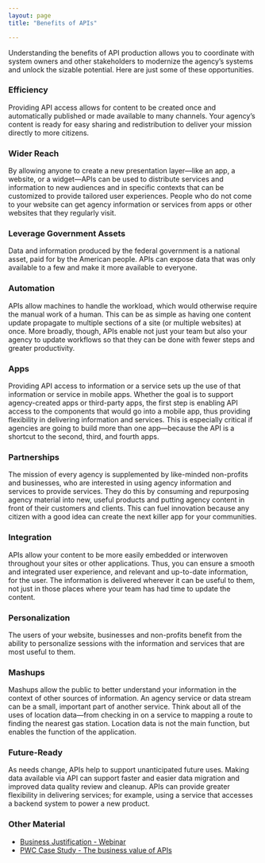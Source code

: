 ```yaml
---
layout: page
title: "Benefits of APIs"

---
```


Understanding the benefits of API production allows you to coordinate with system owners and other stakeholders to modernize the agency’s systems and unlock the sizable potential. Here are just some of these opportunities. 

### Efficiency
Providing API access allows for content to be created once and automatically published or made available to many channels. Your agency’s content is ready for easy sharing and redistribution to deliver your mission directly to more citizens. 

### Wider Reach
By allowing anyone to create a new presentation layer—like an app, a website, or a widget—APIs can be used to distribute services and information to new audiences and in specific contexts that can be customized to provide tailored user experiences. People who do not come to your website can get agency information or services from apps or other websites that they regularly visit.

### Leverage Government Assets
Data and information produced by the federal government is a national asset, paid for by the American people. APIs can expose data that was only available to a few and make it more available to everyone.

### Automation
APIs allow machines to handle the workload, which would otherwise require the manual work of a human. This can be as simple as having one content update propagate to multiple sections of a site (or multiple websites) at once. More broadly, though, APIs enable not just your team but also your agency to update workflows so that they can be done with fewer steps and greater productivity. 

### Apps 
Providing API access to information or a service sets up the use of that information or service in mobile apps. Whether the goal is to support agency-created apps or third-party apps, the first step is enabling API access to the components that would go into a mobile app, thus providing flexibility in delivering information and services. This is especially critical if agencies are going to build more than one app—because the API is a shortcut to the second, third, and fourth apps.

### Partnerships
The mission of every agency is supplemented by like-minded non-profits and businesses, who are interested in using agency information and services to provide services. They do this by consuming and repurposing agency material into new, useful products and putting agency content in front of their customers and clients. This can fuel innovation because any citizen with a good idea can create the next killer app for your communities.

### Integration
APIs allow your content to be more easily embedded or interwoven throughout your sites or other applications. Thus, you can ensure a smooth and integrated user experience, and relevant and up-to-date information, for the user. The information is delivered wherever it can be useful to them, not just in those places where your team has had time to update the content. 

### Personalization
The users of your website, businesses and non-profits benefit from the ability to personalize sessions with the information and services that are most useful to them.  

### Mashups 
Mashups allow the public to better understand your information in the context of other sources of information. An agency service or data stream can be a small, important part of another service. Think about all of the uses of location data—from checking in on a service to mapping a route to finding the nearest gas station. Location data is not the main function, but enables the function of the application.

### Future-Ready
As needs change, APIs help to support unanticipated future uses. Making data available via API can support faster and easier data migration and improved data quality review and cleanup. APIs can provide greater flexibility in delivering services; for example, using a service that accesses a backend system to power a new product.

### Other Material 

* [Business Justification - Webinar](http://www.elasticpath.com/company/news/2012/api-webinar)
* [PWC Case Study - The business value of APIs](http://www.pwc.com/us/en/technology-forecast/2012/issue2/download.jhtml)


